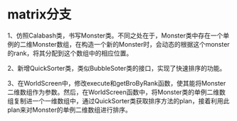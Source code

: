 # matrix分支
1、仿照Calabash类，书写Monster类。不同之处在于，Monster类中存在一个单例的二维Monster数组，在构造一个新的Monster时，会动态的根据这个monster的rank，将其分配到这个数组中的相应位置。

2、新增QuickSorter类，类似BubbleSoter类的接口，实现了快速排序的功能。

3、在WorldScreen中，修改execute和getBroByRank函数，使其能将Monster二维数组作为参数。然后，在WorldScreen函数中，将Monster类的单例二维数组复制进一个一维数组中，通过QuickSorter类获取排序方法的plan，接着利用此plan来对Monster的单例二维数组进行排序。